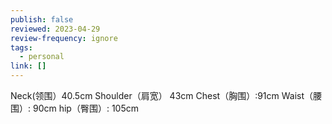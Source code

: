 ```yaml
---
publish: false
reviewed: 2023-04-29
review-frequency: ignore
tags:
  - personal
link: []
---
```

Neck(领围）40.5cm
Shoulder（肩宽） 43cm
Chest（胸围）:91cm
Waist（腰围）: 90cm
hip（臀围）: 105cm